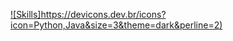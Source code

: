 [![Skills]https://devicons.dev.br/icons?icon=Python,Java&size=3&theme=dark&perline=2)](https://devicons.dev.br/)
